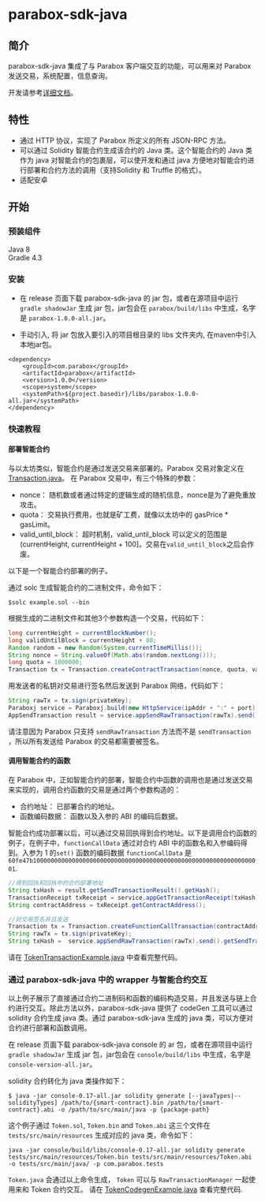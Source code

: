 # parabox-sdk-java

## 简介
parabox-sdk-java 集成了与 Parabox 客户端交互的功能，可以用来对 Parabox 发送交易，系统配置，信息查询。

开发请参考[详细文档](docs/index.md)。

## 特性
- 通过 HTTP 协议，实现了 Parabox 所定义的所有 JSON-RPC 方法。
- 可以通过 Solidity 智能合约生成该合约的 Java 类。这个智能合约的 Java 类作为 java 对智能合约的包裹层，可以使开发和通过 java 方便地对智能合约进行部署和合约方法的调用（支持Solidity 和 Truffle 的格式）。
- 适配安卓

## 开始

### 预装组件
Java 8  
Gradle 4.3

### 安装
- 在 release 页面下载 parabox-sdk-java 的 jar 包，或者在源项目中运行 `gradle shadowJar` 生成 jar 包，jar包会在 `parabox/build/libs` 中生成，名字是 `parabox-1.0.0-all.jar`。

- 手动引入, 将 jar 包放入要引入的项目根目录的 libs 文件夹内, 在maven中引入本地jar包。

```
<dependency>
    <groupId>com.parabox</groupId>
    <artifactId>parabox</artifactId>
    <version>1.0.0</version>
    <scope>system</scope>
    <systemPath>${project.basedir}/libs/parabox-1.0.0-all.jar</systemPath>
</dependency>
```

### 快速教程
#### 部署智能合约
与以太坊类似，智能合约是通过发送交易来部署的。Parabox 交易对象定义在 [Transaction.java](https://github.com/parabox-network/parabox-sdk-java/blob/master/core/src/main/java/com/cryptape/cita/protocol/core/methods/request/Transaction.java)。
在 Parabox 交易中，有三个特殊的参数：

- nonce： 随机数或者通过特定的逻辑生成的随机信息，nonce是为了避免重放攻击。
- quota： 交易执行费用，也就是矿工费，就像以太坊中的 gasPrice * gasLimit。
- valid_until_block： 超时机制，valid_until_block 可以定义的范围是 (currentHeight, currentHeight + 100]。交易在`valid_until_block`之后会作废。

以下是一个智能合约部署的例子。

通过 solc 生成智能合约的二进制文件，命令如下：
```shell
$solc example.sol --bin
```

根据生成的二进制文件和其他3个参数构造一个交易，代码如下：
```java
long currentHeight = currentBlockNumber();
long validUntilBlock = currentHeight + 80;
Random random = new Random(System.currentTimeMillis());
String nonce = String.valueOf(Math.abs(random.nextLong()));
long quota = 1000000;
Transaction tx = Transaction.createContractTransaction(nonce, quota, validUntilBlock, contractCode);
```

用发送者的私钥对交易进行签名然后发送到 Parabox 网络，代码如下：
```java
String rawTx = tx.sign(privateKey);
Paraboxj service = Paraboxj.build(new HttpService(ipAddr + ":" + port));
AppSendTransaction result = service.appSendRawTransaction(rawTx).send();
```
请注意因为 Parabox 只支持 `sendRawTransaction` 方法而不是 `sendTransaction` ，所以所有发送给 Parabox 的交易都需要被签名。

#### 调用智能合约的函数
在 Parabox 中，正如智能合约的部署，智能合约中函数的调用也是通过发送交易来实现的，调用合约函数的交易是通过两个参数构造的：
- 合约地址： 已部署合约的地址。
- 函数编码数据： 函数以及入参的 ABI 的编码后数据。

智能合约成功部署以后，可以通过交易回执得到合约地址。以下是调用合约函数的例子，在例子中，`functionCallData`  通过对合约 ABI 中的函数名和入参编码得到。入参为 1 的`set()` 函数的编码数据 `functionCallData` 是 `60fe47b10000000000000000000000000000000000000000000000000000000000000001`.
```java
//得到回执和回执中的合约部署地址
String txHash = result.getSendTransactionResult().getHash();
TransactionReceipt txReceipt = service.appGetTransactionReceipt(txHash).send().getTransactionReceipt();
String contractAddress = txReceipt.getContractAddress();

//对交易签名并且发送
Transaction tx = Transaction.createFunctionCallTransaction(contractAddress, nonce, quota, validUntilBlock, functionCallData);
String rawTx = tx.sign(privateKey);
String txHash =  service.appSendRawTransaction(rawTx).send().getSendTransactionResult().getHash();
```
请在 [TokenTransactionExample.java](https://github.com/parabox-network/parabox-sdk-java/blob/master/tests/src/main/java/com/cryptape/cita/tests/TokenTransactionExample.java) 中查看完整代码。

### 通过 parabox-sdk-java 中的 wrapper 与智能合约交互
以上例子展示了直接通过合约二进制码和函数的编码构造交易，并且发送与链上合约进行交互。除此方法以外，parabox-sdk-java 提供了 codeGen 工具可以通过 solidity 合约生成 java 类。通过 parabox-sdk-java 生成的 java 类，可以方便对合约进行部署和函数调用。

在 release 页面下载 parabox-sdk-java  console 的 ar 包，或者在源项目中运行 `gradle shadowJar` 生成 jar 包，jar包会在 `console/build/libs` 中生成，名字是 `console-version-all.jar`。

solidity 合约转化为 java 类操作如下：
```shell
$ java -jar console-0.17-all.jar solidity generate [--javaTypes|--solidityTypes] /path/to/{smart-contract}.bin /path/to/{smart-contract}.abi -o /path/to/src/main/java -p {package-path}
```
这个例子通过 `Token.sol`, `Token.bin` and `Token.abi` 这三个文件在  `tests/src/main/resources` 生成对应的 java 类，命令如下：
```
java -jar console/build/libs/console-0.17-all.jar solidity generate tests/src/main/resources/Token.bin tests/src/main/resources/Token.abi -o tests/src/main/java/ -p com.parabox.tests
```
`Token.java` 会通过以上命令生成， `Token` 可以与 `RawTransactionManager` 一起使用来和 Token 合约交互。
请在 [TokenCodegenExample.java](https://github.com/parabox-network/parabox-sdk-java/blob/master/tests/src/main/java/com/cryptape/cita/tests/TokenCodegenExample.java) 查看完整代码.
